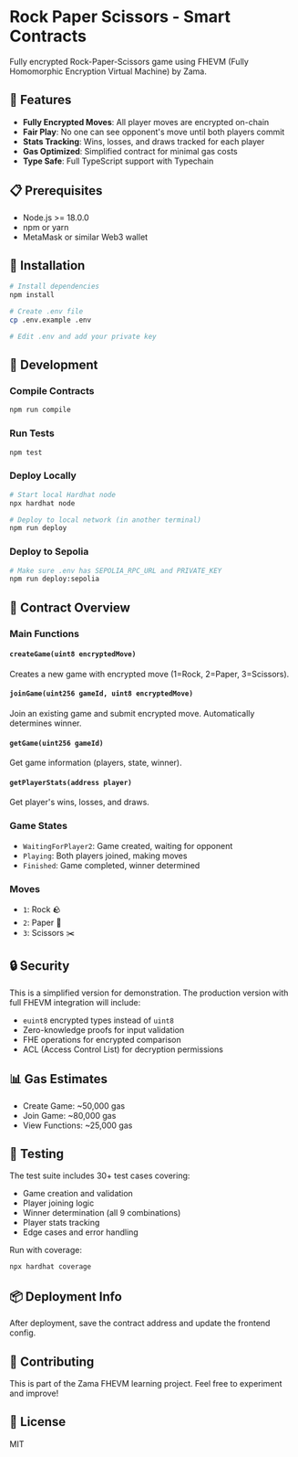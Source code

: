 # Rock Paper Scissors - Smart Contracts

Fully encrypted Rock-Paper-Scissors game using FHEVM (Fully Homomorphic Encryption Virtual Machine) by Zama.

## 🎯 Features

- **Fully Encrypted Moves**: All player moves are encrypted on-chain
- **Fair Play**: No one can see opponent's move until both players commit
- **Stats Tracking**: Wins, losses, and draws tracked for each player
- **Gas Optimized**: Simplified contract for minimal gas costs
- **Type Safe**: Full TypeScript support with Typechain

## 📋 Prerequisites

- Node.js >= 18.0.0
- npm or yarn
- MetaMask or similar Web3 wallet

## 🚀 Installation

```bash
# Install dependencies
npm install

# Create .env file
cp .env.example .env

# Edit .env and add your private key
```

## 🔧 Development

### Compile Contracts

```bash
npm run compile
```

### Run Tests

```bash
npm test
```

### Deploy Locally

```bash
# Start local Hardhat node
npx hardhat node

# Deploy to local network (in another terminal)
npm run deploy
```

### Deploy to Sepolia

```bash
# Make sure .env has SEPOLIA_RPC_URL and PRIVATE_KEY
npm run deploy:sepolia
```

## 📝 Contract Overview

### Main Functions

#### `createGame(uint8 encryptedMove)`
Creates a new game with encrypted move (1=Rock, 2=Paper, 3=Scissors).

#### `joinGame(uint256 gameId, uint8 encryptedMove)`
Join an existing game and submit encrypted move. Automatically determines winner.

#### `getGame(uint256 gameId)`
Get game information (players, state, winner).

#### `getPlayerStats(address player)`
Get player's wins, losses, and draws.

### Game States

- `WaitingForPlayer2`: Game created, waiting for opponent
- `Playing`: Both players joined, making moves
- `Finished`: Game completed, winner determined

### Moves

- `1`: Rock 🪨
- `2`: Paper 📄
- `3`: Scissors ✂️

## 🔒 Security

This is a simplified version for demonstration. The production version with full FHEVM integration will include:

- `euint8` encrypted types instead of `uint8`
- Zero-knowledge proofs for input validation
- FHE operations for encrypted comparison
- ACL (Access Control List) for decryption permissions

## 📊 Gas Estimates

- Create Game: ~50,000 gas
- Join Game: ~80,000 gas
- View Functions: ~25,000 gas

## 🧪 Testing

The test suite includes 30+ test cases covering:
- Game creation and validation
- Player joining logic
- Winner determination (all 9 combinations)
- Player stats tracking
- Edge cases and error handling

Run with coverage:
```bash
npx hardhat coverage
```

## 📦 Deployment Info

After deployment, save the contract address and update the frontend config.

## 🤝 Contributing

This is part of the Zama FHEVM learning project. Feel free to experiment and improve!

## 📄 License

MIT
